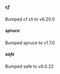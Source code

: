##### cf
Bumped cf cli to v6.20.0 

##### spruce
Bumped spruce to v1.7.0

##### safe
Bumped safe to v0.0.22
